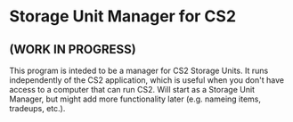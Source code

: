 # Storage Unit Manager for CS2
## (WORK IN PROGRESS)
This program is inteded to be a manager for CS2 Storage Units. It runs independently of the CS2 application, which is useful when you don't have access to a computer that can run CS2. Will start as a Storage Unit Manager, but might add more functionality later (e.g. nameing items, tradeups, etc.).